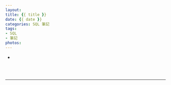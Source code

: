 ```yaml
---
layout:
title: {{ title }}
date: {{ date }}
categories: SQL 筆記
tags:
- SQL
- 筆記
photos:
---
```


- []()
<!-- more -->

<br />
<br />

---

